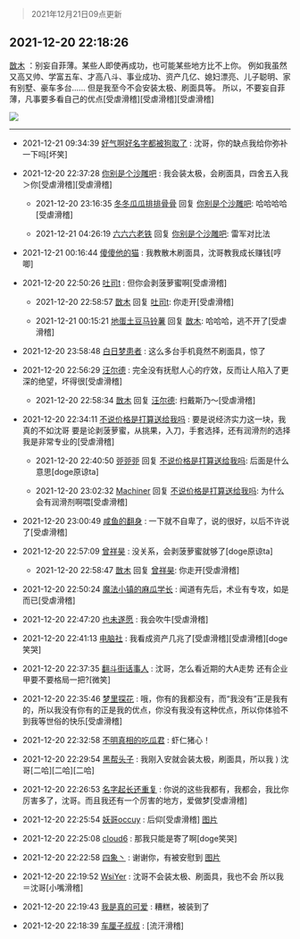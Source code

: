 > 2021年12月21日09点更新
<link rel="stylesheet" href="https://cdn.jsdelivr.net/gh/taotie6/sampleJSON@main/css/photo_show.css">
<meta name="referrer" content="no-referrer" />


 ## 2021-12-20 22:18:26 

 [㪚木](https://www.coolapk.com/feed/32258999?shareKey=NGY4ZDgwZTIzMjczNjFjMDlhYTM~) ：别妄自菲薄。某些人即使再成功，也可能某些地方比不上你。
例如我虽然又高又帅、学富五车、才高八斗、事业成功、资产几亿、媳妇漂亮、儿子聪明、家有别墅、豪车多台......
但是我至今不会安装太极、刷面具等。
所以，不要妄自菲薄，凡事要多看自己的优点[受虐滑稽][受虐滑稽][受虐滑稽] 

<div class="album">
<img class="img-item" src="http://image.coolapk.com/feed/2019/0529/16/1142431_7636_8442@350x197.gif" />
</div>

 ------- 

- 2021-12-21 09:34:39 [好气啊好名字都被狗取了](uid=1229616) : 沈哥，你的缺点我给你弥补一下吗[坏笑] 

- 2021-12-20 22:37:28 [你别是个沙雕吧](uid=2134061) : 我会装太极，会刷面具，四舍五入我＞你[受虐滑稽][受虐滑稽] 

    - 2021-12-20 23:16:35 [冬冬瓜瓜排排骨骨](uid=3463204) 回复 [你别是个沙雕吧](uid=2134061): 哈哈哈哈[受虐滑稽] 

    - 2021-12-21 04:26:19 [六六六老铁](uid=1165265) 回复 [你别是个沙雕吧](uid=2134061): 雷军对比法 

- 2021-12-21 00:16:44 [傻傻他的猫](uid=831321) : 我教散木刷面具，沈哥教我成长赚钱[哼唧] 

- 2021-12-20 22:50:26 [吐司t](uid=3079076) : 但你会剥菠萝蜜啊[受虐滑稽] 

    - 2021-12-20 22:58:57 [㪚木](uid=1081091) 回复 [吐司t](uid=3079076): 你走开[受虐滑稽] 

    - 2021-12-21 00:15:21 [地蛋土豆马铃薯](uid=3648294) 回复 [㪚木](uid=1081091): 哈哈哈，逃不开了[受虐滑稽] 

- 2021-12-20 23:58:48 [白日梦患者](uid=533502) : 这么多台手机竟然不刷面具，惊了 

- 2021-12-20 22:56:29 [汪尔德](uid=1595236) : 完全没有抚慰人心的疗效，反而让人陷入了更深的绝望，坏得很[受虐滑稽] 

    - 2021-12-20 22:58:34 [㪚木](uid=1081091) 回复 [汪尔德](uid=1595236): 扫戴斯乃～[受虐滑稽] 

- 2021-12-20 22:34:11 [不说价格是打算送给我吗](uid=3415876) : 要是说经济实力这一块，我真的不如沈哥
要是论剥菠萝蜜，从挑果，入刀，手套选择，还有润滑剂的选择我是非常专业的[受虐滑稽] 

    - 2021-12-20 22:40:50 [戼戼戼](uid=4044548) 回复 [不说价格是打算送给我吗](uid=3415876): 后面是什么意思[doge原谅ta] 

    - 2021-12-20 23:02:32 [Machiner](uid=3114536) 回复 [不说价格是打算送给我吗](uid=3415876): 为什么会有润滑剂啊喂[受虐滑稽] 

- 2021-12-20 23:00:49 [咸鱼的翻身](uid=3945270) : 一下就不自卑了，说的很好，以后不许说了[受虐滑稽] 

- 2021-12-20 22:57:09 [曾祥昊](uid=6695078) : 没关系，会剥菠萝蜜就够了[doge原谅ta] 

    - 2021-12-20 22:58:47 [㪚木](uid=1081091) 回复 [曾祥昊](uid=6695078): 你走开[受虐滑稽] 

- 2021-12-20 22:50:24 [魔法小镇的麻瓜学长](uid=4623127) : 闻道有先后，术业有专攻，如是而已[受虐滑稽] 

- 2021-12-20 22:47:20 [也未遂愿](uid=3056500) : 我会吹牛[受虐滑稽] 

- 2021-12-20 22:41:13 [电脑社](uid=3731544) : 我看成资产几兆了[受虐滑稽][受虐滑稽][doge笑哭] 

- 2021-12-20 22:37:35 [翻斗街话事人](uid=3028129) : 沈哥，怎么看近期的大A走势
还有企业甲要不要格局一把?[微笑] 

- 2021-12-20 22:35:46 [梦里探花](uid=836750) : 哦，你有的我都没有，而“我没有”正是我有的，所以我没有你有的正是我的优点，你没有我没有这种优点，所以你体验不到我等世俗的快乐[受虐滑稽] 

- 2021-12-20 22:32:58 [不明真相的吃瓜君](uid=847882) : 虾仁猪心！ 

- 2021-12-20 22:29:54 [黑帮头子](uid=2838832) : 我刚入安就会装太极，刷面具，所以我  ⟩  沈哥[二哈][二哈][二哈] 

- 2021-12-20 22:26:53 [名字起长还重复](uid=485854) : 你说的这些我都有，我都会，我比你厉害多了，沈哥。而且我还有一个厉害的地方，爱做梦[受虐滑稽] 

- 2021-12-20 22:25:54 [妖哥occuy](uid=1388591) : 后仰[受虐滑稽] [图片](http://image.coolapk.com/feed/2021/0826/03/1724066_6e09b17d_0327_3015@174x174.gif)

- 2021-12-20 22:25:08 [cloud6](uid=852635) : 那我只能是寄了啊[doge笑哭] 

- 2021-12-20 22:22:58 [四象丶](uid=1098413) : 谢谢你，有被安慰到 [图片](http://image.coolapk.com/feed/2021/1220/17/4222555_f5549726_2613_3605_544@796x796.jpeg)

- 2021-12-20 22:19:52 [WsiYer](uid=3832235) : 沈哥不会装太极、刷面具，我也不会
所以我＝沈哥[小嘴滑稽] 

- 2021-12-20 22:19:43 [我是真的可爱](uid=731138) : 糟糕，被装到了 

- 2021-12-20 22:18:39 [车厘子叔叔](uid=1756803) : [流汗滑稽] 

